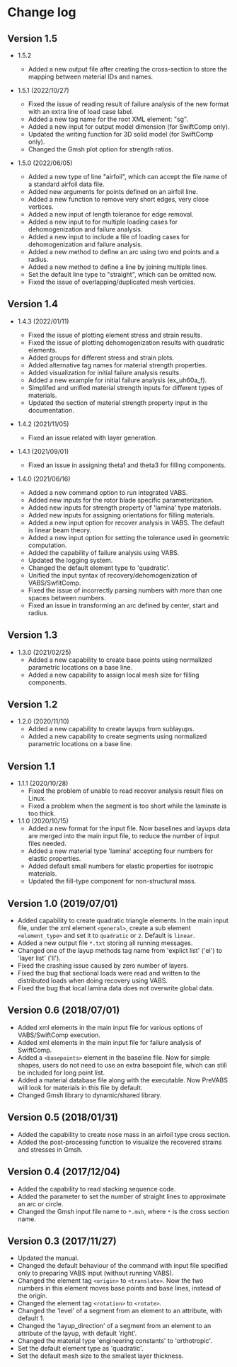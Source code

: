 # Change log

## Version 1.5

- 1.5.2
  - Added a new output file after creating the cross-section to store the mapping between material IDs and names.

- 1.5.1 (2022/10/27)
  - Fixed the issue of reading result of failure analysis of the new format with an extra line of load case label.
  - Added a new tag name for the root XML element: "sg".
  - Added a new input for output model dimension (for SwiftComp only).
  - Updated the writing function for 3D solid model (for SwiftComp only).
  - Changed the Gmsh plot option for strength ratios.

- 1.5.0 (2022/06/05)
  - Added a new type of line "airfoil", which can accept the file name of a standard airfoil data file.
  - Added new arguments for points defined on an airfoil line.
  - Added a new function to remove very short edges, very close vertices.
  - Added a new input of length tolerance for edge removal.
  - Added a new input to for multiple loading cases for dehomogenization and failure analysis.
  - Added a new input to include a file of loading cases for dehomogenization and failure analysis.
  - Added a new method to define an arc using two end points and a radius.
  - Added a new method to define a line by joining multiple lines.
  - Set the default line type to "straight", which can be omitted now.
  - Fixed the issue of overlapping/duplicated mesh verticies.

## Version 1.4

- 1.4.3 (2022/01/11)
  - Fixed the issue of plotting element stress and strain results.
  - Fixed the issue of plotting dehomogenization results with quadratic elements.
  - Added groups for different stress and strain plots.
  - Added alternative tag names for material strength properties.
  - Added visualization for initial failure analysis results.
  - Added a new example for initial failure analysis (ex_uh60a_f).
  - Simplifed and unified material strength inputs for different types of materials.
  - Updated the section of material strength property input in the documentation.

- 1.4.2 (2021/11/05)
  - Fixed an issue related with layer generation.

- 1.4.1 (2021/09/01)
  - Fixed an issue in assigning theta1 and theta3 for filling components.

- 1.4.0 (2021/06/16)
  - Added a new command option to run integrated VABS.
  - Added new inputs for the rotor blade specific parameterization.
  - Added new inputs for strength property of 'lamina' type materials.
  - Added new inputs for assigning orientations for filling materials.
  - Added a new input option for recover analysis in VABS. The default is linear beam theory.
  - Added a new input option for setting the tolerance used in geometric computation.
  - Added the capability of failure analysis using VABS.
  - Updated the logging system.
  - Changed the default element type to 'quadratic'.
  - Unified the input syntax of recovery/dehomogenization of VABS/SwfitComp.
  - Fixed the issue of incorrectly parsing numbers with more than one spaces between numbers.
  - Fixed an issue in transforming an arc defined by center, start and radius.

## Version 1.3

- 1.3.0 (2021/02/25)
  - Added a new capability to create base points using normalized parametric locations on a base line.
  - Added a new capability to assign local mesh size for filling components.

## Version 1.2

- 1.2.0 (2020/11/10)
  - Added a new capability to create layups from sublayups.
  - Added a new capability to create segments using normalized parametric locations on a base line.

## Version 1.1

- 1.1.1 (2020/10/28)
  - Fixed the problem of unable to read recover analysis result files on Linux.
  - Fixed a problem when the segment is too short while the laminate is too thick.
- 1.1.0 (2020/10/15)
  - Added a new format for the input file. Now baselines and layups data are merged into the main input file, to reduce the number of input files needed.
  - Added a new material type 'lamina' accepting four numbers for elastic properties.
  - Added default small numbers for elastic properties for isotropic materials.
  - Updated the fill-type component for non-structural mass.

## Version 1.0 (2019/07/01)

- Added capability to create quadratic triangle elements. In the main input file, under the xml element `<general>`, create a sub element `<element_type>` and set it to `quadratic` or `2`. Default is `linear`.
- Added a new output file `*.txt` storing all running messages.
- Changed one of the layup methods tag name from 'explict list' ('el') to 'layer list' ('ll').
- Fixed the crashing issue caused by zero number of layers.
- Fixed the bug that sectional loads were read and written to the distributed loads when doing recovery using VABS.
- Fixed the bug that local lamina data does not overwrite global data.

## Version 0.6 (2018/07/01)

- Added xml elements in the main input file for various options of VABS/SwiftComp execution.
- Added xml elements in the main input file for failure analysis of SwiftComp.
- Added a `<basepoints>` element in the baseline file. Now for simple shapes, users do not need to use an extra basepoint file, which can still be included for long point list.
- Added a material database file along with the executable. Now PreVABS will look for materials in this file by default.
- Changed Gmsh library to dynamic/shared library.

## Version 0.5 (2018/01/31)

- Added the capability to create nose mass in an airfoil type cross section.
- Added the post-processing function to visualize the recovered strains and stresses in Gmsh.

## Version 0.4 (2017/12/04)

- Added the capability to read stacking sequence code.
- Added the parameter to set the number of straight lines to approximate an arc or circle.
- Changed the Gmsh input file name to `*.msh`, where `*` is the cross section name.

## Version 0.3 (2017/11/27)

- Updated the manual.
- Changed the default behaviour of the command with input file specified only to preparing VABS input (without running VABS).
- Changed the element tag `<origin>` to `<translate>`. Now the two numbers in this element moves base points and base lines, instead of the origin.
- Changed the element tag `<rotation>` to `<rotate>`.
- Changed the 'level' of a segment from an element to an attribute, with default 1.
- Changed the 'layup_direction' of a segment from an element to an attribute of the layup, with default 'right'.
- Changed the material type 'engineering constants' to 'orthotropic'.
- Set the default element type as 'quadratic'.
- Set the default mesh size to the smallest layer thickness.

